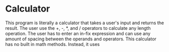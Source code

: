 # Calculator
This program is literally a calculator that takes a user's input and returns the result. The user use the +, -, *, and / operators to calculate any length operation. The user has to enter an in-fix expression and can use any amount of spacing between the operands and operators. This calculator has no built in math methods. Instead, it uses 
